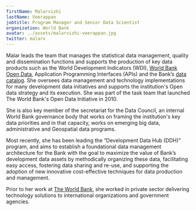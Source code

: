 ```yaml
---
firstName: Malarvizhi
lastName: Veerappan
jobtitle: Program Manager and Senior Data Scientist
organization: World Bank
avatar: ../assets/malarvizhi-veerappan.jpg
twitter: malarv
---
```


Malar leads the team that manages the statistical data management, quality and
dissemination functions and supports the production of key data products such as
the World Development Indicators (WDI),
[World Bank Open Data](data.worldbank.org), Application Programming Interfaces
(APIs) and the Bank’s [data catalog](https://datacatalog.worldbank.org/). She
oversees data management and technology implementations for many development
data initiatives and supports the institution's Open data strategy and its
execution. She was part of the task team that launched The World Bank's Open
Data Initiative in 2010.

She is also key member of the secretariat for the Data Council, an internal
World Bank governance body that works on framing the institution's key data
priorities and in that capacity, works on emerging big data, administrative and
Geospatial data programs.

Most recently, she has been leading the “Development Data Hub (DDH)” program,
and aims to establish a foundational data management architecture for the Bank
with the goal to maximize the value of Bank’s development data assets by
methodically organizing these data, facilitating easy access, fostering data
sharing and re-use, and supporting the adoption of new innovative cost-effective
techniques for data production and management.

Prior to her work at [The World Bank](https://www.worldbank.org/), she worked in
private sector delivering technology solutions to international organizations
and government agencies.
